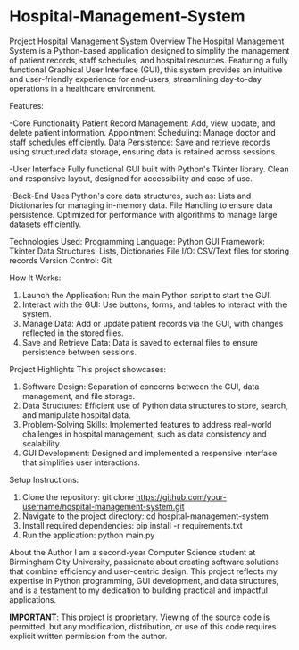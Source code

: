 # Hospital-Management-System
Project
Hospital Management System
Overview
The Hospital Management System is a Python-based application designed to simplify the management of patient records, staff schedules, and hospital resources. Featuring a fully functional Graphical User Interface (GUI), this system provides an intuitive and user-friendly experience for end-users, streamlining day-to-day operations in a healthcare environment.

Features:

-Core Functionality
Patient Record Management:
Add, view, update, and delete patient information.
Appointment Scheduling:
Manage doctor and staff schedules efficiently.
Data Persistence:
Save and retrieve records using structured data storage, ensuring data is retained across sessions.

-User Interface
Fully functional GUI built with Python's Tkinter library.
Clean and responsive layout, designed for accessibility and ease of use.

-Back-End
Uses Python's core data structures, such as:
Lists and Dictionaries for managing in-memory data.
File Handling to ensure data persistence.
Optimized for performance with algorithms to manage large datasets efficiently.

Technologies Used:
Programming Language: Python
GUI Framework: Tkinter
Data Structures: Lists, Dictionaries
File I/O: CSV/Text files for storing records
Version Control: Git

How It Works:

1. Launch the Application:
Run the main Python script to start the GUI.
2. Interact with the GUI:
Use buttons, forms, and tables to interact with the system.
3. Manage Data:
Add or update patient records via the GUI, with changes reflected in the stored files.
4. Save and Retrieve Data:
Data is saved to external files to ensure persistence between sessions.

Project Highlights
This project showcases:

1. Software Design:
Separation of concerns between the GUI, data management, and file storage.
2. Data Structures:
Efficient use of Python data structures to store, search, and manipulate hospital data.
3. Problem-Solving Skills:
Implemented features to address real-world challenges in hospital management, such as data consistency and scalability.
4. GUI Development:
Designed and implemented a responsive interface that simplifies user interactions.

Setup Instructions:
1. Clone the repository:
git clone https://github.com/your-username/hospital-management-system.git
2. Navigate to the project directory:
cd hospital-management-system
3. Install required dependencies:
pip install -r requirements.txt
4. Run the application:
python main.py

About the Author
I am a second-year Computer Science student at Birmingham City University, passionate about creating software solutions that combine efficiency and user-centric design. This project reflects my expertise in Python programming, GUI development, and data structures, and is a testament to my dedication to building practical and impactful applications.

**IMPORTANT**: This project is proprietary. Viewing of the source code is permitted, but any modification, distribution, 
or use of this code requires explicit written permission from the author.
